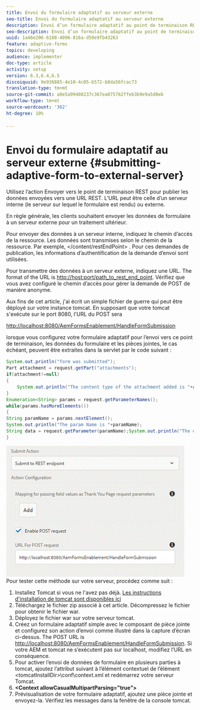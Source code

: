 ```yaml
---
title: Envoi du formulaire adaptatif au serveur externe
seo-title: Envoi du formulaire adaptatif au serveur externe
description: Envoi d’un formulaire adaptatif au point de terminaison REST s’exécutant sur un serveur externe
seo-description: Envoi d’un formulaire adaptatif au point de terminaison REST s’exécutant sur un serveur externe
uuid: 1a46e206-6188-4096-816a-d59e9fb43263
feature: adaptive-forms
topics: developing
audience: implementer
doc-type: article
activity: setup
version: 6.3,6.4,6.5
discoiquuid: 9e936885-4e10-4c05-b572-b8da56fcac73
translation-type: tm+mt
source-git-commit: a0e5a99408237c367ea075762ffeb3b9e9a5d8eb
workflow-type: tm+mt
source-wordcount: '362'
ht-degree: 10%

---
```



# Envoi du formulaire adaptatif au serveur externe {#submitting-adaptive-form-to-external-server}

Utilisez l’action Envoyer vers le point de terminaison REST pour publier les données envoyées vers une URL REST. L’URL peut être celle d’un serveur interne (le serveur sur lequel le formulaire est rendu) ou externe.

En règle générale, les clients souhaitent envoyer les données de formulaire à un serveur externe pour un traitement ultérieur.

Pour envoyer des données à un serveur interne, indiquez le chemin d’accès de la ressource. Les données sont transmises selon le chemin de la ressource. Par exemple, &lt;/content/restEndPoint> . Pour ces demandes de publication, les informations d’authentification de la demande d’envoi sont utilisées.

Pour transmettre des données à un serveur externe, indiquez une URL. The format of the URL is <http://host:port/path_to_rest_end_point>. Vérifiez que vous avez configuré le chemin d’accès pour gérer la demande de POST de manière anonyme.

Aux fins de cet article, j&#39;ai écrit un simple fichier de guerre qui peut être déployé sur votre instance tomcat. En supposant que votre tomcat s&#39;exécute sur le port 8080, l&#39;URL du POST sera

<http://localhost:8080/AemFormsEnablement/HandleFormSubmission>

lorsque vous configurez votre formulaire adaptatif pour l’envoi vers ce point de terminaison, les données du formulaire et les pièces jointes, le cas échéant, peuvent être extraites dans la servlet par le code suivant :

```java
System.out.println("form was submitted");
Part attachment = request.getPart("attachments");
if(attachment!=null)
{
    System.out.println("The content type of the attachment added is "+attachment.getContentType());
}
Enumeration<String> params = request.getParameterNames();
while(params.hasMoreElements())
{
String paramName = params.nextElement();
System.out.println("The param Name is "+paramName);
String data = request.getParameter(paramName);System.out.println("The data  is "+data);
}
```

![envoi de formulaire](assets/formsubmission.gif)Pour tester cette méthode sur votre serveur, procédez comme suit :

1. Installez Tomcat si vous ne l&#39;avez pas déjà. [Les instructions d&#39;installation de tomcat sont disponibles ici](https://helpx.adobe.com/experience-manager/kt/forms/using/preparing-datasource-for-form-data-model-tutorial-use.html)
1. Téléchargez le fichier [](assets/aemformsenablement.zip) zip associé à cet article. Décompressez le fichier pour obtenir le fichier war.
1. Déployez le fichier war sur votre serveur tomcat.
1. Créez un formulaire adaptatif simple avec le composant de pièce jointe et configurez son action d’envoi comme illustré dans la capture d’écran ci-dessus. The POST URL is <http://localhost:8080/AemFormsEnablement/HandleFormSubmission>. Si votre AEM et tomcat ne s’exécutent pas sur localhost, modifiez l’URL en conséquence.
1. Pour activer l’envoi de données de formulaire en plusieurs parties à tomcat, ajoutez l’attribut suivant à l’élément contextuel de l’élément &lt;tomcatInstallDir>\conf\context.xml et redémarrez votre serveur Tomcat.
1. **&lt;Context allowCasualMultipartParsing=&quot;true&quot;>**
1. Prévisualisation de votre formulaire adaptatif, ajoutez une pièce jointe et envoyez-la. Vérifiez les messages dans la fenêtre de la console tomcat.

